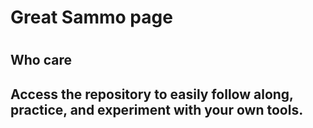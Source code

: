 <h1> Great Sammo page <h1>
  <h2> Who care <h2>
Access the repository to easily follow along, practice, and experiment with your own tools.
